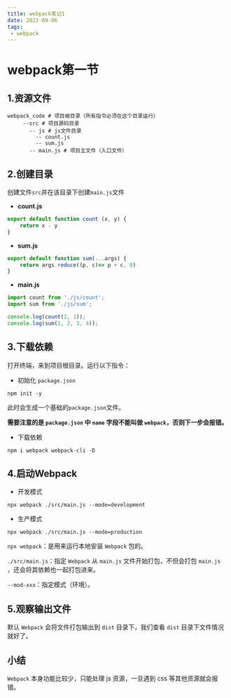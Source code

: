 ```yaml
---
title: webpack笔记1
date: 2022-09-06
tags:
 - webpack
---
```


# webpack第一节

## 1.资源文件

```
webpack_code # 项目根目录（所有指令必须在这个目录运行）
     --src # 项目源码目录
       -- js # js文件目录
         -- count.js
         -- sum.js
       -- main.js # 项目主文件（入口文件）
```



## 2.创建目录

创建文件`src`并在该目录下创建`main.js`文件

- **count.js**

```javascript
export default function count (x, y) {
    return x - y
}
```

- **sum.js**

```javascript
export default function sum(...args) {
    return args.reduce((p, c)=> p + c, 0)
}
```

- **main.js**

```javascript
import count from './js/count';
import sum from './js/sum';

console.log(count(2, 1));
console.log(sum(1, 2, 3, 4));
```



## 3.下载依赖

打开终端，来到项目根目录。运行以下指令：

- 初始化 `package.json`

```
npm init -y
```

此时会生成一个基础的`package.json`文件。

**需要注意的是 ` package.json ` 中 ` name ` 字段不能叫做 ` webpack `，否则下一步会报错。**

- 下载依赖

```
npm i webpack webpack-cli -D
```



## 4.启动Webpack

- 开发模式

```
npx webpack ./src/main.js --mode=development
```

- 生产模式

```
npx webpack ./src/main.js --mode=production
```

`npx webpack`：是用来运行本地安装 `Webpack` 包的。

`./src/main.js`：指定 `Webpack` 从 `main.js` 文件开始打包，不但会打包 `main.js` ，还会将其依赖也一起打包进来。

`--mod-xxx`：指定模式（环境）。



## 5.观察输出文件

默认  `Webpack` 会将文件打包输出到 `dist` 目录下，我们查看 `dist` 目录下文件情况就好了。



## 小结

 `Webpack` 本身功能比较少，只能处理 js 资源，一旦遇到 css 等其他资源就会报错。